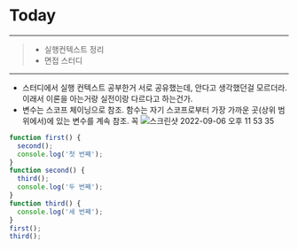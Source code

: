 # Today
-----
> - 실행컨텍스트 정리
> - 면접 스터디


---


- 스터디에서 실행 컨텍스트 공부한거 서로 공유했는데, 안다고 생각했던걸 모르더라. 이래서 이론을 아는거랑 실전이랑 다르다고 하는건가. 
- 변수는 스코프 체이닝으로 참조. 함수는 자기 스코프로부터 가장 가까운 곳(상위 범위에서)에 있는 변수를 계속 참조. 꼭 
![스크린샷 2022-09-06 오후 11 53 35](https://user-images.githubusercontent.com/80194405/188667374-715c216b-1015-4743-abf2-1183b56d57b4.jpg)
```jsx
function first() {
  second();
  console.log('첫 번째');
}
function second() {
  third();
  console.log('두 번째');
}
function third() {
  console.log('세 번째');
}
first();
third();
```
